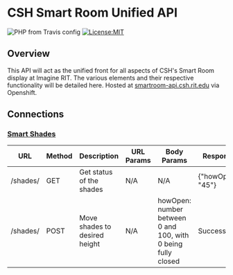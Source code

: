 # CSH Smart Room Unified API

![PHP from Travis config](https://img.shields.io/travis/php-v/symfony/symfony.svg)
[![License:MIT](https://img.shields.io/badge/License-MIT-green.svg)](https://opensource.org/licenses/MIT)

## Overview
This API will act as the unified front for all aspects of CSH's Smart Room display at Imagine RIT. The various elements and their respective functionality will be detailed here. Hosted at [smartroom-api.csh.rit.edu](https://smartroom-api.csh.rit.edu)
via Openshift.

## Connections

### [Smart Shades](https://github.com/axg4975/smart-window-shades)

| URL | Method | Description | URL Params | Body Params | Response |
| --- | ------ | ----------- | ---------- | ----------- | -------- |
| /shades/ | GET | Get status of the shades | N/A | N/A | {"howOpen": "45"} |
| /shades/ | POST | Move shades to desired height | N/A | howOpen: number between 0 and 100, with 0 being fully closed | Success |
